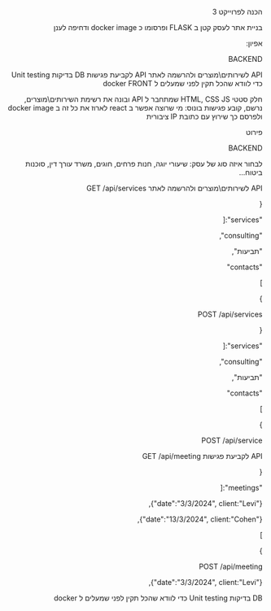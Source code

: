 <div dir="rtl">

הכנה לפרוייקט 3

בניית אתר לעסק קטן ב FLASK ופרסומו כ docker image ודחיפה לענן

אפיון:

BACKEND

API לשירותים\מוצרים ולהרשמה לאתר
API לקביעת פגישות
DB
בדיקות Unit testing כדי לוודא שהכל תקין לפני שמעלים ל docker
FRONT

חלק סטטי HTML, CSS
JS שמתחבר ל API ובונה את רשימת השירותים\מוצרים, נרשם, קובע פגישות
בונוס: מי שרוצה אפשר ב react
לארוז את כל זה ב docker image ולפרסם כך שירוץ עם כתובת IP ציבורית

פירוט

BACKEND

לבחור איזה סוג של עסק: שיעורי יוגה, חנות פרחים, חוגים, משרד עורך דין, סוכנות ביטוח...

API לשירותים\מוצרים ולהרשמה לאתר
GET /api/services

{

"services":[

"consulting",

"תביעות",

"contacts"

]

}

POST /api/services

{

"services":[

"consulting",

"תביעות",

"contacts"

]

}

POST /api/service

API לקביעת פגישות
GET /api/meeting

{

"meetings":[

{"date":"3/3/2024", client:"Levi"},

{"date":"13/3/2024", client:"Cohen"},

]

}

POST /api/meeting

{"date":"3/3/2024", client:"Levi"},

DB
בדיקות Unit testing כדי לוודא שהכל תקין לפני שמעלים ל docker

</div>
